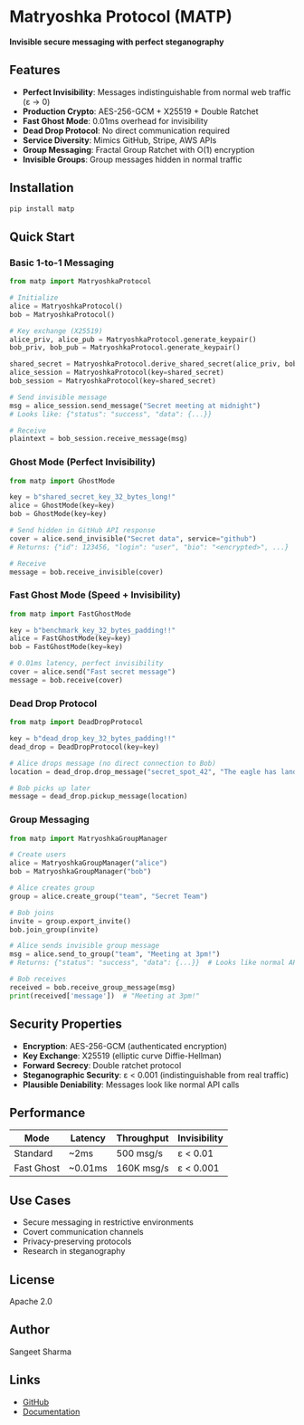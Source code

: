 # Matryoshka Protocol (MATP)

**Invisible secure messaging with perfect steganography**

## Features

- **Perfect Invisibility**: Messages indistinguishable from normal web traffic (ε → 0)
- **Production Crypto**: AES-256-GCM + X25519 + Double Ratchet
- **Fast Ghost Mode**: 0.01ms overhead for invisibility
- **Dead Drop Protocol**: No direct communication required
- **Service Diversity**: Mimics GitHub, Stripe, AWS APIs
- **Group Messaging**: Fractal Group Ratchet with O(1) encryption
- **Invisible Groups**: Group messages hidden in normal traffic

## Installation

```bash
pip install matp
```

## Quick Start

### Basic 1-to-1 Messaging

```python
from matp import MatryoshkaProtocol

# Initialize
alice = MatryoshkaProtocol()
bob = MatryoshkaProtocol()

# Key exchange (X25519)
alice_priv, alice_pub = MatryoshkaProtocol.generate_keypair()
bob_priv, bob_pub = MatryoshkaProtocol.generate_keypair()

shared_secret = MatryoshkaProtocol.derive_shared_secret(alice_priv, bob_pub)
alice_session = MatryoshkaProtocol(key=shared_secret)
bob_session = MatryoshkaProtocol(key=shared_secret)

# Send invisible message
msg = alice_session.send_message("Secret meeting at midnight")
# Looks like: {"status": "success", "data": {...}}

# Receive
plaintext = bob_session.receive_message(msg)
```

### Ghost Mode (Perfect Invisibility)

```python
from matp import GhostMode

key = b"shared_secret_key_32_bytes_long!"
alice = GhostMode(key=key)
bob = GhostMode(key=key)

# Send hidden in GitHub API response
cover = alice.send_invisible("Secret data", service="github")
# Returns: {"id": 123456, "login": "user", "bio": "<encrypted>", ...}

# Receive
message = bob.receive_invisible(cover)
```

### Fast Ghost Mode (Speed + Invisibility)

```python
from matp import FastGhostMode

key = b"benchmark_key_32_bytes_padding!!"
alice = FastGhostMode(key=key)
bob = FastGhostMode(key=key)

# 0.01ms latency, perfect invisibility
cover = alice.send("Fast secret message")
message = bob.receive(cover)
```

### Dead Drop Protocol

```python
from matp import DeadDropProtocol

key = b"dead_drop_key_32_bytes_padding!!"
dead_drop = DeadDropProtocol(key=key)

# Alice drops message (no direct connection to Bob)
location = dead_drop.drop_message("secret_spot_42", "The eagle has landed")

# Bob picks up later
message = dead_drop.pickup_message(location)
```

### Group Messaging

```python
from matp import MatryoshkaGroupManager

# Create users
alice = MatryoshkaGroupManager("alice")
bob = MatryoshkaGroupManager("bob")

# Alice creates group
group = alice.create_group("team", "Secret Team")

# Bob joins
invite = group.export_invite()
bob.join_group(invite)

# Alice sends invisible group message
msg = alice.send_to_group("team", "Meeting at 3pm!")
# Returns: {"status": "success", "data": {...}}  # Looks like normal API

# Bob receives
received = bob.receive_group_message(msg)
print(received['message'])  # "Meeting at 3pm!"
```

## Security Properties

- **Encryption**: AES-256-GCM (authenticated encryption)
- **Key Exchange**: X25519 (elliptic curve Diffie-Hellman)
- **Forward Secrecy**: Double ratchet protocol
- **Steganographic Security**: ε < 0.001 (indistinguishable from real traffic)
- **Plausible Deniability**: Messages look like normal API calls

## Performance

| Mode | Latency | Throughput | Invisibility |
|------|---------|------------|--------------|
| Standard | ~2ms | 500 msg/s | ε < 0.01 |
| Fast Ghost | ~0.01ms | 160K msg/s | ε < 0.001 |

## Use Cases

- Secure messaging in restrictive environments
- Covert communication channels
- Privacy-preserving protocols
- Research in steganography

## License

Apache 2.0

## Author

Sangeet Sharma

## Links

- [GitHub](https://github.com/sangeet01/matp)
- [Documentation](https://github.com/sangeet01/matp/tree/main/docs)
